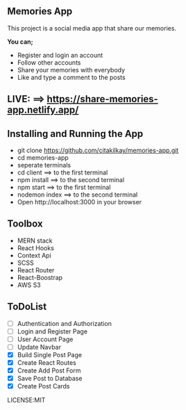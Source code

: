 ## Memories App
This project is a social media app that share our memories.

**You can;**
 - Register and login an account
 - Follow other accounts
 - Share your memories with everybody
 - Like and type a comment to the posts

## LIVE: ==> https://share-memories-app.netlify.app/

## Installing and Running the App
 - git clone https://github.com/citakilkay/memories-app.git
 - cd memories-app
 - seperate terminals
 - cd client ==> to the first terminal
 - npm install ==> to the second terminal
 - npm start  ==> to the first terminal
 - nodemon index ==> to the second terminal
 - Open http://localhost:3000 in your browser

## Toolbox
 - MERN stack
 - React Hooks
 - Context Api
 - SCSS
 - React Router
 - React-Boostrap
 - AWS S3

## ToDoList
 - [ ] Authentication and Authorization
 - [ ] Login and Register Page
 - [ ] User Account Page
 - [ ] Update Navbar
 - [X] Build Single Post Page
 - [X] Create React Routes
 - [X] Create Add Post Form
 - [X] Save Post to Database
 - [X] Create Post Cards

LICENSE:MIT
